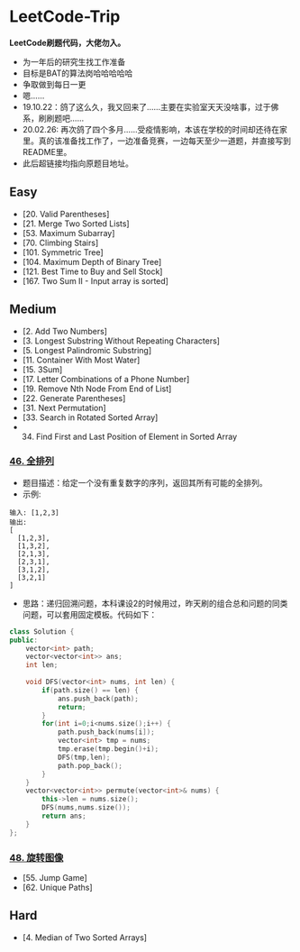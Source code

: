 # LeetCode-Trip
**LeetCode刷题代码，大佬勿入。**
* 为一年后的研究生找工作准备
* 目标是BAT的算法岗哈哈哈哈哈
* 争取做到每日一更
* 嗯……
* 19.10.22：鸽了这么久，我又回来了……主要在实验室天天没啥事，过于佛系，刷刷题吧……
* 20.02.26: 再次鸽了四个多月……受疫情影响，本该在学校的时间却还待在家里。真的该准备找工作了，一边准备竞赛，一边每天至少一道题，并直接写到README里。
* 此后超链接均指向原题目地址。

## Easy
- [20. Valid Parentheses]
- [21. Merge Two Sorted Lists]
- [53. Maximum Subarray]
- [70. Climbing Stairs]
- [101. Symmetric Tree]
- [104. Maximum Depth of Binary Tree]
- [121. Best Time to Buy and Sell Stock]
- [167. Two Sum II - Input array is sorted]

## Medium
- [2. Add Two Numbers]
- [3. Longest Substring Without Repeating Characters]
- [5. Longest Palindromic Substring]
- [11. Container With Most Water]
- [15. 3Sum]
- [17. Letter Combinations of a Phone Number]
- [19. Remove Nth Node From End of List]
- [22. Generate Parentheses]
- [31. Next Permutation]
- [33. Search in Rotated Sorted Array]
- 34. Find First and Last Position of Element in Sorted Array
### [46. 全排列](https://leetcode-cn.com/problems/permutations/)
- 题目描述：给定一个没有重复数字的序列，返回其所有可能的全排列。
- 示例:
```
输入: [1,2,3]
输出:
[
  [1,2,3],
  [1,3,2],
  [2,1,3],
  [2,3,1],
  [3,1,2],
  [3,2,1]
]
```
- 思路：递归回溯问题，本科课设2的时候用过，昨天刷的组合总和问题的同类问题，可以套用固定模板。代码如下：
```cpp
class Solution {
public:
    vector<int> path;
    vector<vector<int>> ans;
    int len;
    
    void DFS(vector<int> nums, int len) {
        if(path.size() == len) {
            ans.push_back(path);
            return;
        }
        for(int i=0;i<nums.size();i++) {          
            path.push_back(nums[i]);            
            vector<int> tmp = nums;
            tmp.erase(tmp.begin()+i);
            DFS(tmp,len);
            path.pop_back();
        }
    }
    vector<vector<int>> permute(vector<int>& nums) {
        this->len = nums.size();
        DFS(nums,nums.size());
        return ans;
    }
};
```
### [48. 旋转图像](https://leetcode-cn.com/problems/rotate-image/)

- [55. Jump Game]
- [62. Unique Paths]

## Hard
- [4. Median of Two Sorted Arrays]
